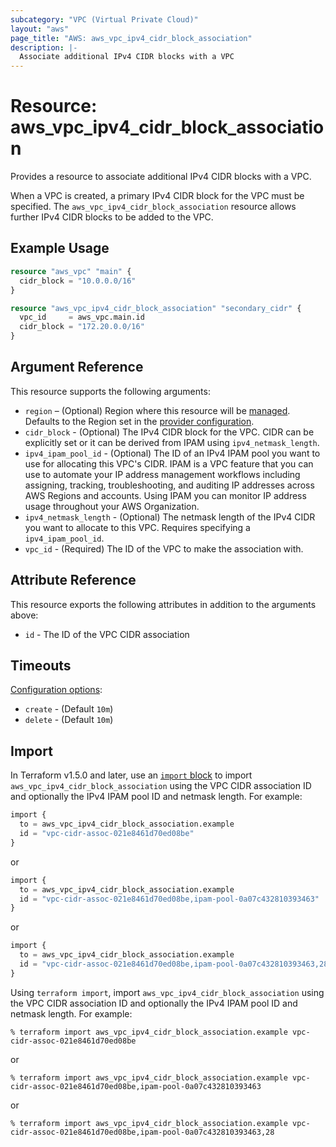 ```yaml
---
subcategory: "VPC (Virtual Private Cloud)"
layout: "aws"
page_title: "AWS: aws_vpc_ipv4_cidr_block_association"
description: |-
  Associate additional IPv4 CIDR blocks with a VPC
---
```


# Resource: aws_vpc_ipv4_cidr_block_association

Provides a resource to associate additional IPv4 CIDR blocks with a VPC.

When a VPC is created, a primary IPv4 CIDR block for the VPC must be specified.
The `aws_vpc_ipv4_cidr_block_association` resource allows further IPv4 CIDR blocks to be added to the VPC.

## Example Usage

```terraform
resource "aws_vpc" "main" {
  cidr_block = "10.0.0.0/16"
}

resource "aws_vpc_ipv4_cidr_block_association" "secondary_cidr" {
  vpc_id     = aws_vpc.main.id
  cidr_block = "172.20.0.0/16"
}
```

## Argument Reference

This resource supports the following arguments:

* `region` – (Optional) Region where this resource will be [managed](https://docs.aws.amazon.com/general/latest/gr/rande.html#regional-endpoints). Defaults to the Region set in the [provider configuration](https://registry.terraform.io/providers/hashicorp/aws/latest/docs#aws-configuration-reference).
* `cidr_block` - (Optional) The IPv4 CIDR block for the VPC. CIDR can be explicitly set or it can be derived from IPAM using `ipv4_netmask_length`.
* `ipv4_ipam_pool_id` - (Optional) The ID of an IPv4 IPAM pool you want to use for allocating this VPC's CIDR. IPAM is a VPC feature that you can use to automate your IP address management workflows including assigning, tracking, troubleshooting, and auditing IP addresses across AWS Regions and accounts. Using IPAM you can monitor IP address usage throughout your AWS Organization.
* `ipv4_netmask_length` - (Optional) The netmask length of the IPv4 CIDR you want to allocate to this VPC. Requires specifying a `ipv4_ipam_pool_id`.
* `vpc_id` - (Required) The ID of the VPC to make the association with.

## Attribute Reference

This resource exports the following attributes in addition to the arguments above:

* `id` - The ID of the VPC CIDR association

## Timeouts

[Configuration options](https://developer.hashicorp.com/terraform/language/resources/syntax#operation-timeouts):

- `create` - (Default `10m`)
- `delete` - (Default `10m`)

## Import

In Terraform v1.5.0 and later, use an [`import` block](https://developer.hashicorp.com/terraform/language/import) to import `aws_vpc_ipv4_cidr_block_association` using the VPC CIDR association ID and optionally the IPv4 IPAM pool ID and netmask length. For example:

```terraform
import {
  to = aws_vpc_ipv4_cidr_block_association.example
  id = "vpc-cidr-assoc-021e8461d70ed08be"
}
```

or

```terraform
import {
  to = aws_vpc_ipv4_cidr_block_association.example
  id = "vpc-cidr-assoc-021e8461d70ed08be,ipam-pool-0a07c432810393463"
}
```

or

```terraform
import {
  to = aws_vpc_ipv4_cidr_block_association.example
  id = "vpc-cidr-assoc-021e8461d70ed08be,ipam-pool-0a07c432810393463,28"
}
```

Using `terraform import`, import `aws_vpc_ipv4_cidr_block_association` using the VPC CIDR association ID and optionally the IPv4 IPAM pool ID and netmask length. For example:

```console
% terraform import aws_vpc_ipv4_cidr_block_association.example vpc-cidr-assoc-021e8461d70ed08be
```

or

```console
% terraform import aws_vpc_ipv4_cidr_block_association.example vpc-cidr-assoc-021e8461d70ed08be,ipam-pool-0a07c432810393463
```

or

```console
% terraform import aws_vpc_ipv4_cidr_block_association.example vpc-cidr-assoc-021e8461d70ed08be,ipam-pool-0a07c432810393463,28
```
